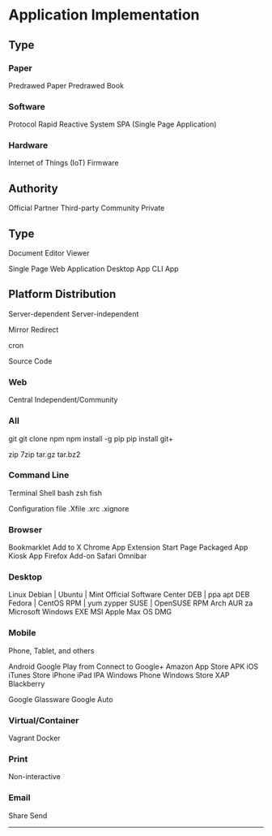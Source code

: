 Application Implementation
==========================

Type
----

### Paper

Predrawed Paper
Predrawed Book

### Software

Protocol
Rapid Reactive System
SPA (Single Page Application)

### Hardware

Internet of Things (IoT)
Firmware

Authority
---------

Official
Partner
Third-party
Community
Private

Type
----

Document
Editor
Viewer

Single Page Web Application
Desktop App
CLI App

Platform Distribution
---------------------

Server-dependent
Server-independent

Mirror
Redirect

cron

Source Code

### Web

Central
Independent/Community

### All

git
  git clone
npm
  npm install -g
pip
  pip install git+

zip
7zip
tar.gz
tar.bz2

### Command Line

Terminal
Shell
  bash
  zsh
  fish

Configuration file
  .Xfile
  .xrc
  .xignore

### Browser

Bookmarklet
  Add to X
Chrome
  App
  Extension
    Start Page
  Packaged App
  Kiosk App
Firefox
  Add-on
Safari
Omnibar

### Desktop

Linux
  Debian | Ubuntu | Mint
    Official
    Software Center
    DEB | ppa apt
    DEB
  Fedora | CentOS
    RPM | yum zypper
  SUSE | OpenSUSE
    RPM
  Arch
    AUR
    za
Microsoft Windows
  EXE
  MSI
Apple Max OS
  DMG

### Mobile

Phone, Tablet, and others

Android
  Google Play
    from Connect to Google+
  Amazon App Store
  APK
iOS
  iTunes Store
    iPhone
    iPad
  IPA
Windows Phone
  Windows Store
  XAP
Blackberry

Google Glassware
Google Auto

### Virtual/Container

Vagrant
Docker

### Print

Non-interactive

### Email

Share
Send

* * *

